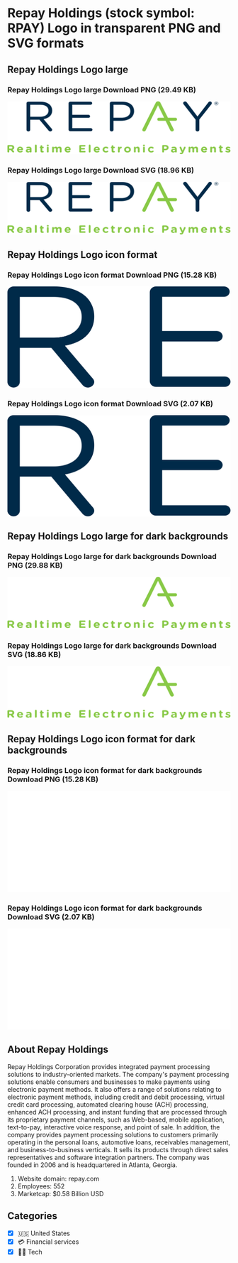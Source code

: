 # Repay Holdings (stock symbol: RPAY) Logo in transparent PNG and SVG formats

## Repay Holdings Logo large

### Repay Holdings Logo large Download PNG (29.49 KB)

![Repay Holdings Logo large Download PNG (29.49 KB)](/img/orig/RPAY_BIG-0a8dc84f.png)

### Repay Holdings Logo large Download SVG (18.96 KB)

![Repay Holdings Logo large Download SVG (18.96 KB)](/img/orig/RPAY_BIG-ae9dad1c.svg)

## Repay Holdings Logo icon format

### Repay Holdings Logo icon format Download PNG (15.28 KB)

![Repay Holdings Logo icon format Download PNG (15.28 KB)](/img/orig/RPAY-0945fbe1.png)

### Repay Holdings Logo icon format Download SVG (2.07 KB)

![Repay Holdings Logo icon format Download SVG (2.07 KB)](/img/orig/RPAY-e01dc448.svg)

## Repay Holdings Logo large for dark backgrounds

### Repay Holdings Logo large for dark backgrounds Download PNG (29.88 KB)

![Repay Holdings Logo large for dark backgrounds Download PNG (29.88 KB)](/img/orig/RPAY_BIG.D-6b5628bf.png)

### Repay Holdings Logo large for dark backgrounds Download SVG (18.86 KB)

![Repay Holdings Logo large for dark backgrounds Download SVG (18.86 KB)](/img/orig/RPAY_BIG.D-32d5abdf.svg)

## Repay Holdings Logo icon format for dark backgrounds

### Repay Holdings Logo icon format for dark backgrounds Download PNG (15.28 KB)

![Repay Holdings Logo icon format for dark backgrounds Download PNG (15.28 KB)](/img/orig/RPAY.D-bffc280a.png)

### Repay Holdings Logo icon format for dark backgrounds Download SVG (2.07 KB)

![Repay Holdings Logo icon format for dark backgrounds Download SVG (2.07 KB)](/img/orig/RPAY.D-3eaa677c.svg)

## About Repay Holdings

Repay Holdings Corporation provides integrated payment processing solutions to industry-oriented markets. The company's payment processing solutions enable consumers and businesses to make payments using electronic payment methods. It also offers a range of solutions relating to electronic payment methods, including credit and debit processing, virtual credit card processing, automated clearing house (ACH) processing, enhanced ACH processing, and instant funding that are processed through its proprietary payment channels, such as Web-based, mobile application, text-to-pay, interactive voice response, and point of sale. In addition, the company provides payment processing solutions to customers primarily operating in the personal loans, automotive loans, receivables management, and business-to-business verticals. It sells its products through direct sales representatives and software integration partners. The company was founded in 2006 and is headquartered in Atlanta, Georgia.

1. Website domain: repay.com
2. Employees: 552
3. Marketcap: $0.58 Billion USD


## Categories
- [x] 🇺🇸 United States
- [x] 💳 Financial services
- [x] 👩‍💻 Tech
